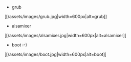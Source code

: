 
* grub

[[/assets/images/grub.jpg|width=600px|alt=grub]]

* alsamixer

[[/assets/images/alsamixer.jpg|width=600px|alt=alsamixer]]

* boot :-)

[[/assets/images/boot.jpg|width=600px|alt=boot]]
